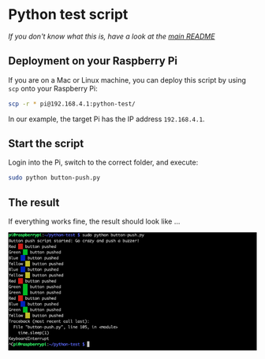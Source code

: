 # Python test script

_If you don't know what this is, have a look at the [main README](../../README.md)_

## Deployment on your Raspberry Pi

If you are on a Mac or Linux machine, you can deploy this script by using `scp` onto your Raspberry Pi:

```sh
scp -r * pi@192.168.4.1:python-test/
```

In our example, the target Pi has the IP address `192.168.4.1`.

## Start the script

Login into the Pi, switch to the correct folder, and execute:

```sh
sudo python button-push.py
```

## The result

If everything works fine, the result should look like ...

<p align="center">
  <img src="../../images/software-python-result.png" title="Result of the software test with Python" alt="Result of the software test with Python">
</p>
